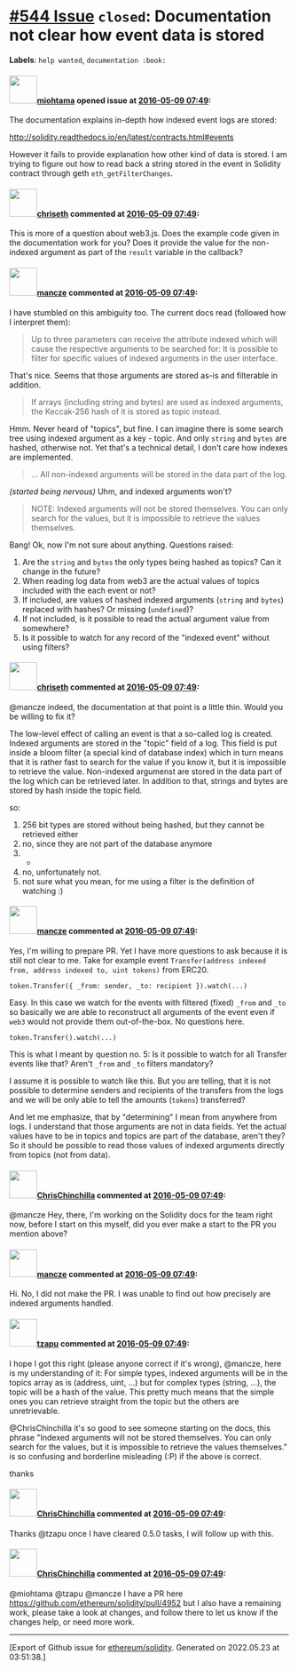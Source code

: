 # [\#544 Issue](https://github.com/ethereum/solidity/issues/544) `closed`: Documentation not clear how event data is stored
**Labels**: `help wanted`, `documentation :book:`


#### <img src="https://avatars.githubusercontent.com/u/49922?v=4" width="50">[miohtama](https://github.com/miohtama) opened issue at [2016-05-09 07:49](https://github.com/ethereum/solidity/issues/544):

The documentation explains in-depth how indexed event logs are stored:

http://solidity.readthedocs.io/en/latest/contracts.html#events

However it fails to provide explanation how other kind of data is stored. I am trying to figure out how to read back a string stored in the event in Solidity contract through geth `eth_getFilterChanges`.


#### <img src="https://avatars.githubusercontent.com/u/9073706?v=4" width="50">[chriseth](https://github.com/chriseth) commented at [2016-05-09 07:49](https://github.com/ethereum/solidity/issues/544#issuecomment-220330152):

This is more of a question about web3.js. Does the example code given in the documentation work for you? Does it provide the value for the non-indexed argument as part of the `result` variable in the callback?

#### <img src="https://avatars.githubusercontent.com/u/1493286?v=4" width="50">[mancze](https://github.com/mancze) commented at [2016-05-09 07:49](https://github.com/ethereum/solidity/issues/544#issuecomment-365953675):

I have stumbled on this ambiguity too. The current docs read (followed how I interpret them):

> Up to three parameters can receive the attribute indexed which will cause the respective arguments to be searched for: It is possible to filter for specific values of indexed arguments in the user interface.

That's nice. Seems that those arguments are stored as-is and filterable in addition.

> If arrays (including string and bytes) are used as indexed arguments, the Keccak-256 hash of it is stored as topic instead.

Hmm. Never heard of "topics", but fine. I can imagine there is some search tree using indexed argument as a key - topic. And only `string` and `bytes` are hashed, otherwise not. Yet that's a technical detail, I don't care how indexes are implemented.

> ...
> All non-indexed arguments will be stored in the data part of the log.

*(started being nervous)* Uhm, and indexed arguments won't?

> NOTE: Indexed arguments will not be stored themselves. You can only search for the values, but it is impossible to retrieve the values themselves.

Bang! Ok, now I'm not sure about anything. Questions raised:

1) Are the `string` and `bytes` the only types being hashed as topics? Can it change in the future?
2) When reading log data from web3 are the actual values of topics included with the each event or not?
3) If included, are values of hashed indexed arguments (`string` and `bytes`) replaced with hashes? Or missing (`undefined`)?
4) If not included, is it possible to read the actual argument value from somewhere?
5) Is it possible to watch for any record of the "indexed event" without using filters?

#### <img src="https://avatars.githubusercontent.com/u/9073706?v=4" width="50">[chriseth](https://github.com/chriseth) commented at [2016-05-09 07:49](https://github.com/ethereum/solidity/issues/544#issuecomment-365962060):

@mancze indeed, the documentation at that point is a little thin. Would you be willing to fix it?

The low-level effect of calling an event is that a so-called log is created. Indexed arguments are stored in the "topic" field of a log. This field is put inside a bloom filter (a special kind of database index) which in turn means that it is rather fast to search for the value if you know it, but it is impossible to retrieve the value. Non-indexed argumenst are stored in the data part of the log which can be retrieved later. In addition to that, strings and bytes are stored by hash inside the topic field.

so:

1. 256 bit types are stored without being hashed, but they cannot be retrieved either
2. no, since they are not part of the database anymore
3. -
4. no, unfortunately not.
5. not sure what you mean, for me using a filter is the definition of watching :)

#### <img src="https://avatars.githubusercontent.com/u/1493286?v=4" width="50">[mancze](https://github.com/mancze) commented at [2016-05-09 07:49](https://github.com/ethereum/solidity/issues/544#issuecomment-366182185):

Yes, I'm willing to prepare PR. Yet I have more questions to ask because it is still not clear to me. Take for example event `Transfer(address indexed from, address indexed to, uint tokens)` from ERC20.

`token.Transfer({ _from: sender, _to: recipient }).watch(...)`

Easy. In this case we watch for the events with filtered (fixed) `_from` and `_to` so basically we are able to reconstruct all arguments of the event even if `web3` would not provide them out-of-the-box. No questions here.

`token.Transfer().watch(...)`

This is what I meant by question no. 5: Is it possible to watch for all Transfer events like that? Aren't `_from` and `_to` filters mandatory?

I assume it is possible to watch like this. But you are telling, that it is not possible to determine senders and recipients of the transfers from the logs and we will be only able to tell the amounts (`tokens`) transferred?

And let me emphasize, that by "determining" I mean from anywhere from logs. I understand that those arguments are not in data fields. Yet the actual values have to be in topics and topics are part of the database, aren't they? So it should be possible to read those values of indexed arguments directly from topics (not from data).

#### <img src="https://avatars.githubusercontent.com/u/42080?u=37db5129c5c71d0293952c8a1a2ef1c181e0e1d6&v=4" width="50">[ChrisChinchilla](https://github.com/ChrisChinchilla) commented at [2016-05-09 07:49](https://github.com/ethereum/solidity/issues/544#issuecomment-408770089):

@mancze Hey, there, I'm working on the Solidity docs for the team right now, before I start on this myself, did you ever make a start to the PR you mention above?

#### <img src="https://avatars.githubusercontent.com/u/1493286?v=4" width="50">[mancze](https://github.com/mancze) commented at [2016-05-09 07:49](https://github.com/ethereum/solidity/issues/544#issuecomment-408774886):

Hi. No, I did not make the PR. I was unable to find out how precisely are indexed arguments handled.

#### <img src="https://avatars.githubusercontent.com/u/2983312?u=90830872e203ff3760d493192dd5c79ebca6678b&v=4" width="50">[tzapu](https://github.com/tzapu) commented at [2016-05-09 07:49](https://github.com/ethereum/solidity/issues/544#issuecomment-413016118):

I hope I got this right (please anyone correct if it's wrong), @mancze, here is my understanding of it:
For simple types, indexed arguments will be in the topics array as is (address, uint, ...) but for complex types (string, ...), the topic will be a hash of the value. 
This pretty much means that the simple ones you can retrieve straight from the topic but the others are unretrievable.

@ChrisChinchilla it's so good to see someone starting on the docs, this phrase "Indexed arguments will not be stored themselves. You can only search for the values, but it is impossible to retrieve the values themselves." is so confusing and borderline misleading (:P) if the above is correct. 

thanks

#### <img src="https://avatars.githubusercontent.com/u/42080?u=37db5129c5c71d0293952c8a1a2ef1c181e0e1d6&v=4" width="50">[ChrisChinchilla](https://github.com/ChrisChinchilla) commented at [2016-05-09 07:49](https://github.com/ethereum/solidity/issues/544#issuecomment-413134250):

Thanks @tzapu once I have cleared 0.5.0 tasks, I will follow up with this.

#### <img src="https://avatars.githubusercontent.com/u/42080?u=37db5129c5c71d0293952c8a1a2ef1c181e0e1d6&v=4" width="50">[ChrisChinchilla](https://github.com/ChrisChinchilla) commented at [2016-05-09 07:49](https://github.com/ethereum/solidity/issues/544#issuecomment-420643611):

@miohtama @tzapu @mancze I have a PR here https://github.com/ethereum/solidity/pull/4952 but I also have a remaining work, please take a look at changes, and follow there to let us know if the changes help, or need more work.


-------------------------------------------------------------------------------



[Export of Github issue for [ethereum/solidity](https://github.com/ethereum/solidity). Generated on 2022.05.23 at 03:51:38.]
